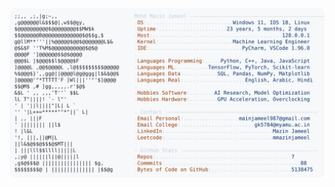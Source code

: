 <picture>
  <source srcset="https://raw.githubusercontent.com/mmazinjameel/mmazinjameel/main/dark_mode.svg?v=1743987059" media="(prefers-color-scheme: dark)">
  <img src="https://raw.githubusercontent.com/mmazinjameel/mmazinjameel/main/light_mode.svg?v=1743987059">
</picture>
